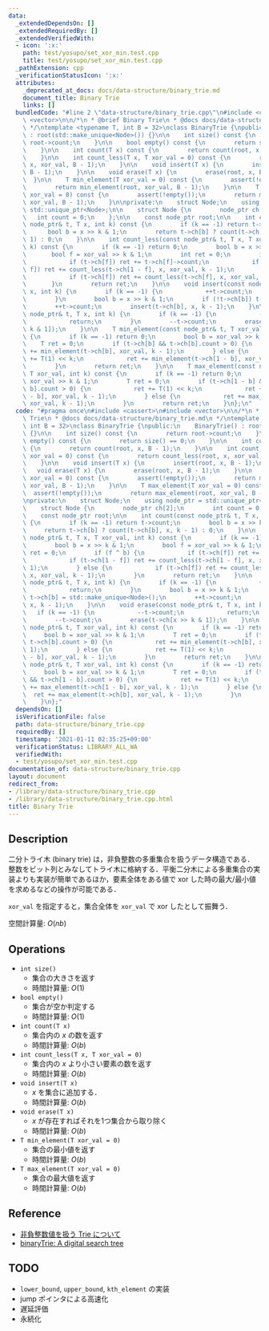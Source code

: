 ```yaml
---
data:
  _extendedDependsOn: []
  _extendedRequiredBy: []
  _extendedVerifiedWith:
  - icon: ':x:'
    path: test/yosupo/set_xor_min.test.cpp
    title: test/yosupo/set_xor_min.test.cpp
  _pathExtension: cpp
  _verificationStatusIcon: ':x:'
  attributes:
    _deprecated_at_docs: docs/data-structure/binary_trie.md
    document_title: Binary Trie
    links: []
  bundledCode: "#line 2 \"data-structure/binary_trie.cpp\"\n#include <cassert>\n#include\
    \ <vector>\n\n/*\n * @brief Binary Trie\n * @docs docs/data-structure/binary_trie.md\n\
    \ */\ntemplate <typename T, int B = 32>\nclass BinaryTrie {\npublic:\n    BinaryTrie()\
    \ : root(std::make_unique<Node>()) {}\n\n    int size() const {\n        return\
    \ root->count;\n    }\n\n    bool empty() const {\n        return size() == 0;\n\
    \    }\n\n    int count(T x) const {\n        return count(root, x, B - 1);\n\
    \    }\n\n    int count_less(T x, T xor_val = 0) const {\n        return count_less(root,\
    \ x, xor_val, B - 1);\n    }\n\n    void insert(T x) {\n        insert(root, x,\
    \ B - 1);\n    }\n\n    void erase(T x) {\n        erase(root, x, B - 1);\n  \
    \  }\n\n    T min_element(T xor_val = 0) const {\n        assert(!empty());\n\
    \        return min_element(root, xor_val, B - 1);\n    }\n\n    T max_element(T\
    \ xor_val = 0) const {\n        assert(!empty());\n        return max_element(root,\
    \ xor_val, B - 1);\n    }\n\nprivate:\n    struct Node;\n    using node_ptr =\
    \ std::unique_ptr<Node>;\n\n    struct Node {\n        node_ptr ch[2];\n     \
    \   int count = 0;\n    };\n\n    const node_ptr root;\n\n    int count(const\
    \ node_ptr& t, T x, int k) const {\n        if (k == -1) return t->count;\n  \
    \      bool b = x >> k & 1;\n        return t->ch[b] ? count(t->ch[b], x, k -\
    \ 1) : 0;\n    }\n\n    int count_less(const node_ptr& t, T x, T xor_val, int\
    \ k) const {\n        if (k == -1) return 0;\n        bool b = x >> k & 1;\n \
    \       bool f = xor_val >> k & 1;\n        int ret = 0;\n        if (f ^ b) {\n\
    \            if (t->ch[f]) ret += t->ch[f]->count;\n            if (t->ch[1 -\
    \ f]) ret += count_less(t->ch[1 - f], x, xor_val, k - 1);\n        } else {\n\
    \            if (t->ch[f]) ret += count_less(t->ch[f], x, xor_val, k - 1);\n \
    \       }\n        return ret;\n    }\n\n    void insert(const node_ptr& t, T\
    \ x, int k) {\n        if (k == -1) {\n            ++t->count;\n            return;\n\
    \        }\n        bool b = x >> k & 1;\n        if (!t->ch[b]) t->ch[b] = std::make_unique<Node>();\n\
    \        ++t->count;\n        insert(t->ch[b], x, k - 1);\n    }\n\n    void erase(const\
    \ node_ptr& t, T x, int k) {\n        if (k == -1) {\n            --t->count;\n\
    \            return;\n        }\n        --t->count;\n        erase(t->ch[x >>\
    \ k & 1]);\n    }\n\n    T min_element(const node_ptr& t, T xor_val, int k) const\
    \ {\n        if (k == -1) return 0;\n        bool b = xor_val >> k & 1;\n    \
    \    T ret = 0;\n        if (t->ch[b] && t->ch[b].count > 0) {\n            ret\
    \ += min_element(t->ch[b], xor_val, k - 1);\n        } else {\n            ret\
    \ += T(1) << k;\n            ret += min_element(t->ch[1 - b], xor_val, k - 1);\n\
    \        }\n        return ret;\n    }\n\n    T max_element(const node_ptr& t,\
    \ T xor_val, int k) const {\n        if (k == -1) return 0;\n        bool b =\
    \ xor_val >> k & 1;\n        T ret = 0;\n        if (t->ch[1 - b] && t->ch[1 -\
    \ b].count > 0) {\n            ret += T(1) << k;\n            ret += max_element(t->ch[1\
    \ - b], xor_val, k - 1);\n        } else {\n            ret += max_element(t->ch[b],\
    \ xor_val, k - 1);\n        }\n        return ret;\n    }\n};\n"
  code: "#pragma once\n#include <cassert>\n#include <vector>\n\n/*\n * @brief Binary\
    \ Trie\n * @docs docs/data-structure/binary_trie.md\n */\ntemplate <typename T,\
    \ int B = 32>\nclass BinaryTrie {\npublic:\n    BinaryTrie() : root(std::make_unique<Node>())\
    \ {}\n\n    int size() const {\n        return root->count;\n    }\n\n    bool\
    \ empty() const {\n        return size() == 0;\n    }\n\n    int count(T x) const\
    \ {\n        return count(root, x, B - 1);\n    }\n\n    int count_less(T x, T\
    \ xor_val = 0) const {\n        return count_less(root, x, xor_val, B - 1);\n\
    \    }\n\n    void insert(T x) {\n        insert(root, x, B - 1);\n    }\n\n \
    \   void erase(T x) {\n        erase(root, x, B - 1);\n    }\n\n    T min_element(T\
    \ xor_val = 0) const {\n        assert(!empty());\n        return min_element(root,\
    \ xor_val, B - 1);\n    }\n\n    T max_element(T xor_val = 0) const {\n      \
    \  assert(!empty());\n        return max_element(root, xor_val, B - 1);\n    }\n\
    \nprivate:\n    struct Node;\n    using node_ptr = std::unique_ptr<Node>;\n\n\
    \    struct Node {\n        node_ptr ch[2];\n        int count = 0;\n    };\n\n\
    \    const node_ptr root;\n\n    int count(const node_ptr& t, T x, int k) const\
    \ {\n        if (k == -1) return t->count;\n        bool b = x >> k & 1;\n   \
    \     return t->ch[b] ? count(t->ch[b], x, k - 1) : 0;\n    }\n\n    int count_less(const\
    \ node_ptr& t, T x, T xor_val, int k) const {\n        if (k == -1) return 0;\n\
    \        bool b = x >> k & 1;\n        bool f = xor_val >> k & 1;\n        int\
    \ ret = 0;\n        if (f ^ b) {\n            if (t->ch[f]) ret += t->ch[f]->count;\n\
    \            if (t->ch[1 - f]) ret += count_less(t->ch[1 - f], x, xor_val, k -\
    \ 1);\n        } else {\n            if (t->ch[f]) ret += count_less(t->ch[f],\
    \ x, xor_val, k - 1);\n        }\n        return ret;\n    }\n\n    void insert(const\
    \ node_ptr& t, T x, int k) {\n        if (k == -1) {\n            ++t->count;\n\
    \            return;\n        }\n        bool b = x >> k & 1;\n        if (!t->ch[b])\
    \ t->ch[b] = std::make_unique<Node>();\n        ++t->count;\n        insert(t->ch[b],\
    \ x, k - 1);\n    }\n\n    void erase(const node_ptr& t, T x, int k) {\n     \
    \   if (k == -1) {\n            --t->count;\n            return;\n        }\n\
    \        --t->count;\n        erase(t->ch[x >> k & 1]);\n    }\n\n    T min_element(const\
    \ node_ptr& t, T xor_val, int k) const {\n        if (k == -1) return 0;\n   \
    \     bool b = xor_val >> k & 1;\n        T ret = 0;\n        if (t->ch[b] &&\
    \ t->ch[b].count > 0) {\n            ret += min_element(t->ch[b], xor_val, k -\
    \ 1);\n        } else {\n            ret += T(1) << k;\n            ret += min_element(t->ch[1\
    \ - b], xor_val, k - 1);\n        }\n        return ret;\n    }\n\n    T max_element(const\
    \ node_ptr& t, T xor_val, int k) const {\n        if (k == -1) return 0;\n   \
    \     bool b = xor_val >> k & 1;\n        T ret = 0;\n        if (t->ch[1 - b]\
    \ && t->ch[1 - b].count > 0) {\n            ret += T(1) << k;\n            ret\
    \ += max_element(t->ch[1 - b], xor_val, k - 1);\n        } else {\n          \
    \  ret += max_element(t->ch[b], xor_val, k - 1);\n        }\n        return ret;\n\
    \    }\n};"
  dependsOn: []
  isVerificationFile: false
  path: data-structure/binary_trie.cpp
  requiredBy: []
  timestamp: '2021-01-11 02:35:25+09:00'
  verificationStatus: LIBRARY_ALL_WA
  verifiedWith:
  - test/yosupo/set_xor_min.test.cpp
documentation_of: data-structure/binary_trie.cpp
layout: document
redirect_from:
- /library/data-structure/binary_trie.cpp
- /library/data-structure/binary_trie.cpp.html
title: Binary Trie
---
```

## Description

二分トライ木 (binary trie) は，非負整数の多重集合を扱うデータ構造である．整数をビット列とみなしてトライ木に格納する．平衡二分木による多重集合の実装よりも実装が簡単であるほか，要素全体をある値で xor した時の最大/最小値を求めるなどの操作が可能である．

`xor_val` を指定すると，集合全体を `xor_val` で xor したとして振舞う．

空間計算量: $O(nb)$

## Operations

- `int size()`
    - 集合の大きさを返す
    - 時間計算量: $O(1)$
- `bool empty()`
    - 集合が空か判定する
    - 時間計算量: $O(1)$
- `int count(T x)`
    - 集合内の $x$ の数を返す
    - 時間計算量: $O(b)$
- `int count_less(T x, T xor_val = 0)`
    - 集合内の $x$ より小さい要素の数を返す
    - 時間計算量: $O(b)$
- `void insert(T x)`
    - $x$ を集合に追加する．
    - 時間計算量: $O(b)$
- `void erase(T x)`
    - $x$ が存在すればそれを1つ集合から取り除く
    - 時間計算量: $O(b)$
- `T min_element(T xor_val = 0)`
    - 集合の最小値を返す
    - 時間計算量: $O(b)$
- `T max_element(T xor_val = 0)`
    - 集合の最大値を返す
    - 時間計算量: $O(b)$

## Reference

- [非負整数値を扱う Trie について](https://kazuma8128.hatenablog.com/entry/2018/05/06/022654)
- [binaryTrie: A digital search tree](http://opendatastructures.org/ods-java/13_1_binaryTrie_digital_sea.html)

## TODO

- `lower_bound`, `upper_bound`, `kth_element` の実装
- jump ポインタによる高速化
- 遅延評価
- 永続化